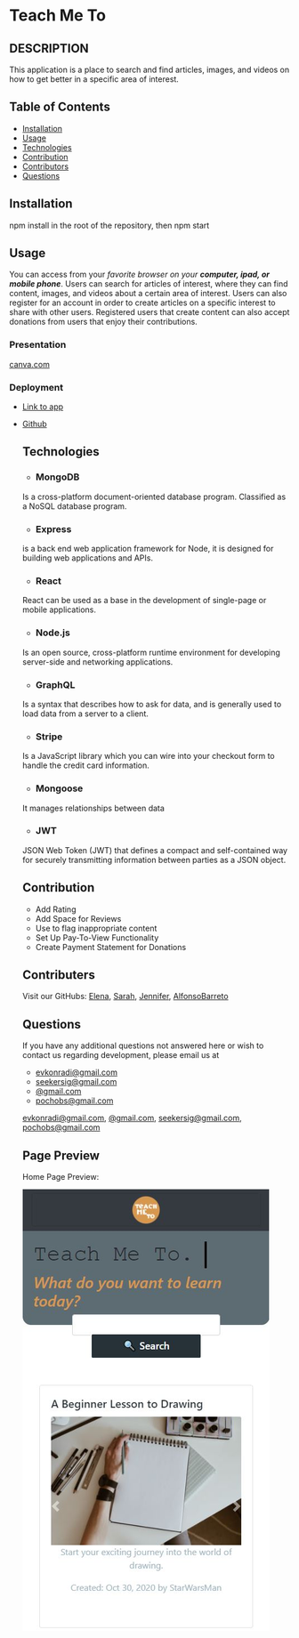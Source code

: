 # Teach Me To

  ## DESCRIPTION
  This application is a place to search and find articles, images, and videos on how to get better in a specific area of interest.

  ## Table of Contents
  * [Installation](#installation)
  * [Usage](#usage)
  * [Technologies](#technologies)
  * [Contribution](#contribution)
  * [Contributors](#contributors)
  * [Questions](#questions) 
  
  ## Installation
  npm install in the root of the repository, then npm start

  ## Usage  
  You can access from your _favorite browser on your **computer, ipad, or mobile phone**_.
  Users can search for articles of interest, where they can find content, images, and videos about a certain area of interest.
  Users can also register for an account in order to create articles on a specific interest to share with other users.
  Registered users that create content can also accept donations from users that enjoy their contributions.

  ### Presentation
[canva.com](https://www.canva.com/design/DAELjSyWfPA/GurvMkKaZmnZNI9mvZS7uw/view?utm_content=DAELjSyWfPA&utm_campaign=designshare&utm_medium=link&utm_source=publishsharelink)

  ### Deployment
* [Link to app](https://floating-spire-39046.herokuapp.com)
* [Github](https://github.com/evkonradi/teach-me-to)


  ## Technologies

  * ### MongoDB
  Is a cross-platform document-oriented database program. Classified as a NoSQL database program.
  * ### Express
  is a back end web application framework for Node, it is designed for building web applications and APIs.
  * ### React
  React can be used as a base in the development of single-page or mobile applications.
  * ### Node.js
  Is an open source, cross-platform runtime environment for developing server-side and networking applications.
  * ### GraphQL
  Is a syntax that describes how to ask for data, and is generally used to load data from a server to a client.
  * ### Stripe
  Is a JavaScript library which you can wire into your checkout form to handle the credit card information.
  * ### Mongoose
  It manages relationships between data
  * ### JWT
  JSON Web Token (JWT) that defines a compact and self-contained way for securely transmitting information between parties as a JSON object.
  

  ## Contribution
  * Add Rating
  * Add Space for Reviews
  * Use to flag inappropriate content
  * Set Up Pay-To-View Functionality
  * Create Payment Statement for Donations 
  
  ## Contributers
    Visit our GitHubs:
    [Elena](https://github.com/evkonradi),
    [Sarah](https://github.com/sidoniag),
    [Jennifer](https://github.com/jenlpac),
    [AlfonsoBarreto](https://github.com/pochobs)

  ## Questions
  If you have any additional questions not answered here or wish to contact us regarding development, please email us at 
  
  * [evkonradi@gmail.com](mailto:evkonradi@gmail.com)
  * [seekersig@gmail.com](mailto:@gmail.com)
  * [@gmail.com](mailto:@gmail.com)
  * [pochobs@gmail.com](mailto:pochobs@gmail.com)
  
  [evkonradi@gmail.com](mailto:evkonradi@gmail.com),
  [@gmail.com](mailto:@gmail.com ),
  [seekersig@gmail.com](mailto:seekersig@gmail.com),
  [pochobs@gmail.com](mailto:pochobs@gmail.com)

  ## Page Preview
  Home Page Preview:

  <img src="./TeachMeToPreview.jpg">

